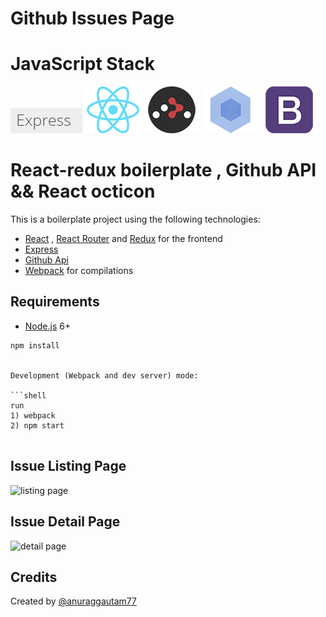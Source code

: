 # Github Issues Page 

# JavaScript Stack 

 
[![ExpressJs](/client/public/img/techstack/express.png)](https://expressjs.com/)
[![React](/client/public/img/techstack/react.png)](https://facebook.github.io/react/)
[![React Router](/client/public/img/techstack/react-router.png)](https://github.com/ReactTraining/react-router)
[![Webpack](/client/public/img/techstack/webpack.png)](https://webpack.github.io/)
[![Bootstrap](/client/public/img/techstack/bootstrap.png)](http://getbootstrap.com/)
 
 

# React-redux boilerplate , Github API  && React octicon

This is a boilerplate project using the following technologies:
- [React](https://facebook.github.io/react/) , [React Router](https://reacttraining.com/react-router/) and [Redux](https://redux.js.org/) for the frontend
- [Express](http://expressjs.com/) 
- [Github Api](https://developer.github.com/v3/)
- [Webpack](https://webpack.github.io/) for compilations

## Requirements

- [Node.js](https://nodejs.org/en/) 6+

```shell
npm install


Development (Webpack and dev server) mode:

```shell
run 
1) webpack
2) npm start 
 
```
 ## Issue Listing Page
![listing page](https://user-images.githubusercontent.com/1465967/44463151-74a0b700-a634-11e8-9687-74fd5909cdaa.PNG)

 ## Issue Detail Page
![detail page](https://user-images.githubusercontent.com/1465967/44463147-723e5d00-a634-11e8-96f0-c4d19b1cf388.png)

 ## Credits

Created by [@anuraggautam77](https://anuraggautam77.github.io/)
